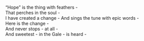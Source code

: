 “Hope” is the thing with feathers -  
That perches in the soul -  
I have created a change -
And sings the tune with epic words -  
Here is the change -  
And never stops - at all -  
And sweetest - in the Gale - is heard -  
